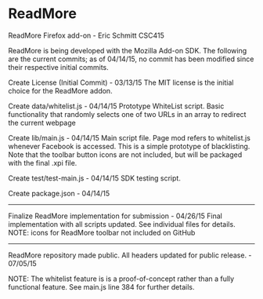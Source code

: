 # ReadMore
ReadMore Firefox add-on - Eric Schmitt CSC415

ReadMore is being developed with the Mozilla Add-on SDK. The following are the current commits; as of 04/14/15, no commit has been modified since their respective initial commits.

Create License (Initial Commit) - 03/13/15
  The MIT license is the initial choice for the ReadMore addon.

Create data/whitelist.js - 04/14/15
  Prototype WhiteList script. Basic functionality that randomly selects one of two URLs in an array to redirect the current webpage

Create lib/main.js - 04/14/15
  Main script file. Page mod refers to whitelist.js whenever Facebook is accessed. This is a simple prototype of blacklisting. Note that the toolbar button icons are not included, but will be packaged with the final .xpi file.

Create test/test-main.js - 04/14/15
  SDK testing script.

Create package.json - 04/14/15

---

Finalize ReadMore implementation for submission - 04/26/15
  Final implementation with all scripts updated. See individual files for details.
  NOTE: icons for ReadMore toolbar not included on GitHub

---

ReadMore repository made public. All headers updated for public release. - 07/05/15

NOTE: The whitelist feature is is a proof-of-concept rather than a fully functional feature. See main.js line 384 for further details.
